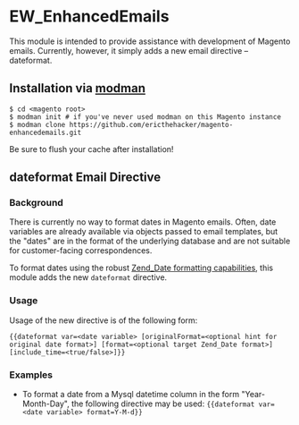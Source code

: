 # EW_EnhancedEmails

This module is intended to provide assistance with development of Magento emails. 
Currently, however, it simply adds a new email directive – dateformat.

## Installation via [modman](https://github.com/colinmollenhour/modman)

```
$ cd <magento root>
$ modman init # if you've never used modman on this Magento instance
$ modman clone https://github.com/ericthehacker/magento-enhancedemails.git
```

Be sure to flush your cache after installation!

## dateformat Email Directive

### Background

There is currently no way to format dates in Magento emails. Often, date variables are already available via objects 
passed to email templates, but the "dates" are in the format of the underlying database and are not suitable for
customer-facing correspondences. 

To format dates using the robust 
[Zend_Date formatting capabilities](http://framework.zend.com/manual/1.12/en/zend.date.constants.html#zend.date.constants.selfdefinedformats), 
this module adds the new `dateformat` directive.

### Usage 

Usage of the new directive is of the following form:

```
{{dateformat var=<date variable> [originalFormat=<optional hint for original date format>] [format=<optional target Zend_Date format>] [include_time=<true/false>]}}
```

### Examples

- To format a date from a Mysql datetime column in the form "Year-Month-Day", the following directive may be used:
  `{{dateformat var=<date variable> format=Y-M-d}}`
